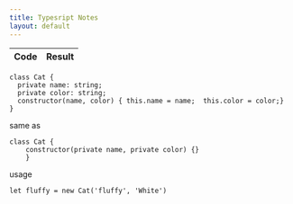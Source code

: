 ```yaml
---
title: Typesript Notes
layout: default
---
```

  
| Code | Result |
| - | - |

```
class Cat {
  private name: string; 
  private color: string; 
  constructor(name, color) { this.name = name;  this.color = color;}
}
```
same as
```
class Cat {
    constructor(private name, private color) {}
    }
```

usage
```
let fluffy = new Cat('fluffy', 'White')
```


